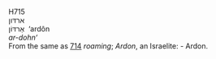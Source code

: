 <body>
  <p>H715<br>  ארדּון  <br> אַרדּוֹן  ‎  ‘ardôn  <br><i>ar-dohn‘ </i><br>From the same as <a href="h0714.htm">714</a>  <i>roaming</i>; <i>Ardon</i>, an Israelite: - Ardon.<br></p>
 </body>